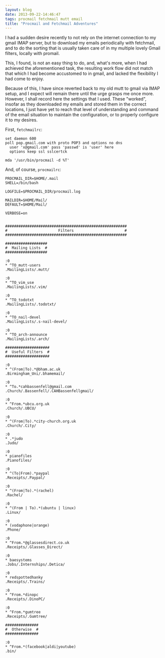 ```yaml
---
layout: blog
date: 2013-09-22-14:46:47
tags: procmail fetchmail mutt email
title: "Procmail and Fetchmail Adventures"
---
```


I had a sudden desire recently to not rely on the internet connection to my
gmail IMAP server, but to download my emails periodically with fetchmail, and to
do the sorting that is usually taken care of in my multiple lovely Gmail 
	filters, locally with promail.

This, I found, is not an easy thing to do, and, what's more, when I had achieved 
the aforementioned task, the resulting work flow did not match that which I had 
become accustomed to in gmail, and lacked the flexibility I had come to enjoy.

Because of this, I have since reverted back to my old mutt to gmail via IMAP 
setup, and I expect will remain there until the urge grasps me once more. 
However, I shall record here the settings that I used. These "worked", insofar 
as they downloaded my emails and stored them in the correct locations, I just 
have yet to reach that level of understanding and command of the email situation 
to maintain the configuration, or to properly configure it to my desires.

First, `fetchmailrc`:

	set daemon 600
	poll pop.gmail.com with proto POP3 and options no dns
  	  user 'x@gmail.com' pass 'passwd' is 'user' here
  	  options keep ssl sslcertck

	mda '/usr/bin/procmail -d %T'

And, of course, `procmailrc`:

    PROCMAIL_DIR=$HOME/.mail
    SHELL=/bin/bash

    LOGFILE=$PROCMAIL_DIR/procmail.log

    MAILDIR=$HOME/Mail/
    DEFAULT=$HOME/Mail/

    VERBOSE=on


    #######################################################	
    #                       Filters                       #
    #######################################################

    ###################
    #  Mailing Lists  #
    ###################

    :0
    * ^TO_mutt-users
    .MailingLists/.mutt/

    :0
    * ^TO_vim_use
    .MailingLists/.vim/

    :0
    * ^TO_todotxt
    .MailingLists/.todotxt/

    :0
    * ^TO_nail-devel
    .MailingLists/.s-nail-devel/

    :0
    * ^TO_arch-announce
    .MailingLists/.arch/
    
    ####################
    #  Useful Filters  #
    ####################

    :0
    * ^(From|To).*@bham.ac.uk
    .Birmingham_Uni/.bhamemail/

    :0
    * ^To.*cahbassenfell@gmail.com
    .Church/.Bassenfell/.CAHBassenfellgmail/

    :0
    * ^From.*ubcu.org.uk
    .Church/.UBCU/

    :0
    * ^(From|To).*city-church.org.uk
    .Church/.City/

    :0
    * .*judo
    .Judo/

    :0
    * pianofiles
    .Pianofiles/

    :0
    * ^(To|From).*paypal
    .Receipts/.Paypal/

    :0
    * ^(From|To).*(rachel)
    .Rachel/

    :0
    * ^(From | To).*(ubuntu | linux)
    .Linux/

    :0
    * (vodaphone|orange)
    .Phone/

    :0
    * ^From.*@glassesdirect.co.uk
    .Receipts/.Glasses_Direct/

    :0
    * baesystems
    .Jobs/.Internships/.Detica/

    :0
    * redspottedhanky
    .Receipts/.Trains/

    :0
    * ^From.*dinopc
    .Receipts/.DinoPC/

    :0
    * ^From.*gumtree
    .Receipts/.Gumtree/

    ###############
    #  Otherwise  #
    ###############

    :0
    * ^From.*(facebook|aldi|youtube)
    .bin/
